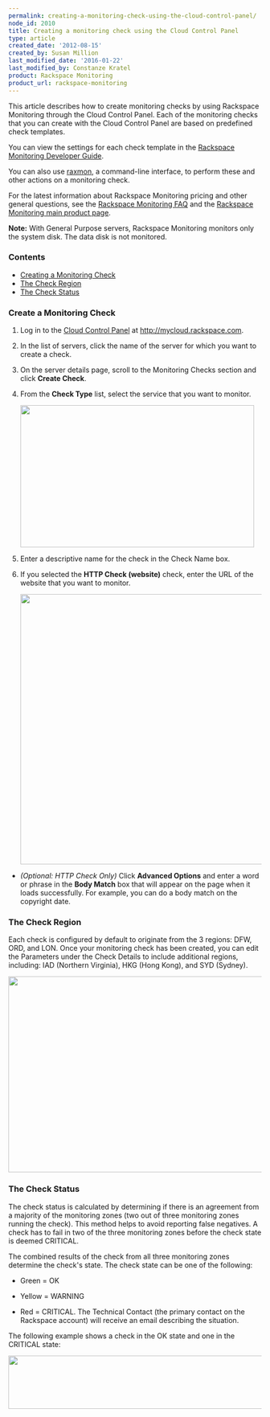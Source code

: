 ```yaml
---
permalink: creating-a-monitoring-check-using-the-cloud-control-panel/
node_id: 2010
title: Creating a monitoring check using the Cloud Control Panel
type: article
created_date: '2012-08-15'
created_by: Susan Million
last_modified_date: '2016-01-22'
last_modified_by: Constanze Kratel
product: Rackspace Monitoring
product_url: rackspace-monitoring
---
```


This article describes how to create monitoring checks by using
Rackspace Monitoring through the Cloud Control Panel. Each of the
monitoring checks that you can create with the Cloud Control Panel are
based on predefined check templates.

You can view the settings for each check template in the [Rackspace
Monitoring Developer
Guide](https://developer.rackspace.com/docs/cloud-monitoring/v1/developer-guide/#alarm-example-operations).

You can also use
[raxmon](/how-to/getting-started-with-rackspace-monitoring-cli),
a command-line interface, to perform these and other actions on a
monitoring check.

For the latest information about Rackspace Monitoring pricing and other
general questions, see the [Rackspace Monitoring
FAQ](/how-to/cloud-monitoring-faq)
and the [Rackspace Monitoring main product
page](http://www.rackspace.com/cloud/monitoring/).

**Note:** With General Purpose servers, Rackspace Monitoring monitors
only the system disk. The data disk is not monitored.

### Contents

-   [Creating a Monitoring Check](#Create)
-   [The Check Region](#ChkRegion)
-   [The Check Status](#ChkStatus)

### Create a Monitoring Check


1.  Log in to the [Cloud Control
    Panel](https://mycloud.rackspace.com/) at
    <http://mycloud.rackspace.com>.
2.  In the list of servers, click the name of the server for which you
    want to create a check.
3.  On the server details page, scroll to the Monitoring Checks section
    and click **Create Check**.
4.  From the **Check Type** list, select the service that you want
    to monitor.

    <img src="https://8026b2e3760e2433679c-fffceaebb8c6ee053c935e8915a3fbe7.ssl.cf2.rackcdn.com/field/image/CreateCheck.png" width="465" height="283" />

5.  Enter a descriptive name for the check in the Check Name box.
6.  If you selected the **HTTP Check (website)** check, enter the URL of
    the website that you want to monitor.

     <img src="https://8026b2e3760e2433679c-fffceaebb8c6ee053c935e8915a3fbe7.ssl.cf2.rackcdn.com/field/image/CheckDetails3.png" width="542" height="538" />

-   *(Optional: HTTP Check Only)* Click **Advanced Options** and enter a
    word or phrase in the **Body Match** box that will appear on the
    page when it loads successfully. For example, you can do a body
    match on the copyright date.



### The Check Region

Each check is configured by default to originate from the 3 regions:
DFW, ORD, and LON. Once your monitoring check has been created, you can
edit the Parameters under the Check Details to include additional
regions, including: IAD (Northern Virginia), HKG (Hong Kong), and SYD
(Sydney).

<img src="https://8026b2e3760e2433679c-fffceaebb8c6ee053c935e8915a3fbe7.ssl.cf2.rackcdn.com/field/image/EditMonitoringParam.png" width="715" height="390" />



### The Check Status


The check status is calculated by determining if there is an agreement
from a majority of the monitoring zones (two out of three monitoring
zones running the check). This method helps to avoid reporting false
negatives. A check has to fail in two of the three monitoring zones
before the check state is deemed CRITICAL.

The combined results of the check from all three monitoring zones
determine the check's state. The check state can be one of the
following:

-   Green = OK

-   Yellow = WARNING

-   Red = CRITICAL. The Technical Contact (the primary contact on the
    Rackspace account) will receive an email describing the situation.

The following example shows a check in the OK state and one in the
CRITICAL state:

<img src="https://8026b2e3760e2433679c-fffceaebb8c6ee053c935e8915a3fbe7.ssl.cf2.rackcdn.com/field/image/Check%20Status_0.png" width="534" height="106" />

